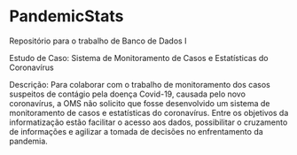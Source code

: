 # PandemicStats
Repositório para o trabalho de Banco de Dados I

Estudo de Caso: Sistema de Monitoramento de Casos e Estatísticas do Coronavírus

Descrição: Para colaborar com o trabalho de monitoramento dos casos suspeitos de contágio pela doença Covid-19, causada pelo novo coronavírus, a OMS não solicito que fosse desenvolvido um sistema de monitoramento de casos e estatísticas do coronavírus. Entre os objetivos da informatização estão facilitar o acesso aos dados, possibilitar o cruzamento de informações e agilizar a tomada de decisões no enfrentamento da pandemia.
